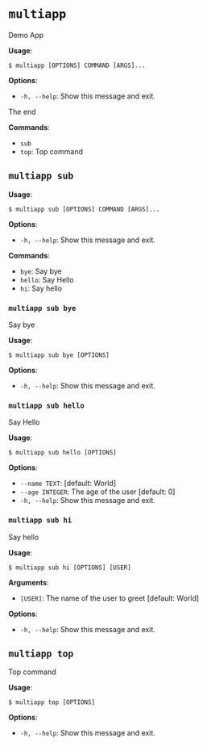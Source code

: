 # `multiapp`

Demo App

**Usage**:

```console
$ multiapp [OPTIONS] COMMAND [ARGS]...
```

**Options**:

* `-h, --help`: Show this message and exit.

The end

**Commands**:

* `sub`
* `top`: Top command

## `multiapp sub`

**Usage**:

```console
$ multiapp sub [OPTIONS] COMMAND [ARGS]...
```

**Options**:

* `-h, --help`: Show this message and exit.

**Commands**:

* `bye`: Say bye
* `hello`: Say Hello
* `hi`: Say hello

### `multiapp sub bye`

Say bye

**Usage**:

```console
$ multiapp sub bye [OPTIONS]
```

**Options**:

* `-h, --help`: Show this message and exit.

### `multiapp sub hello`

Say Hello

**Usage**:

```console
$ multiapp sub hello [OPTIONS]
```

**Options**:

* `--name TEXT`: [default: World]
* `--age INTEGER`: The age of the user  [default: 0]
* `-h, --help`: Show this message and exit.

### `multiapp sub hi`

Say hello

**Usage**:

```console
$ multiapp sub hi [OPTIONS] [USER]
```

**Arguments**:

* `[USER]`: The name of the user to greet  [default: World]

**Options**:

* `-h, --help`: Show this message and exit.

## `multiapp top`

Top command

**Usage**:

```console
$ multiapp top [OPTIONS]
```

**Options**:

* `-h, --help`: Show this message and exit.
